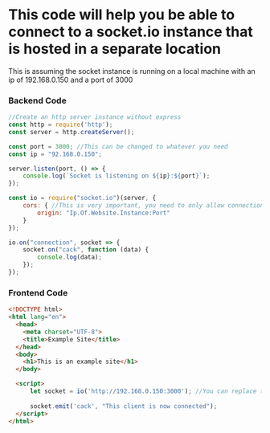 # This code will help you be able to connect to a socket.io instance that is hosted in a separate location
This is assuming the socket instance is running on a local machine with an ip of 192.168.0.150 and a port of 3000

### Backend Code
```JavaScript
//Create an http server instance without express
const http = require('http');
const server = http.createServer();

const port = 3000; //This can be changed to whatever you need
const ip = "92.168.0.150";

server.listen(port, () => {
    console.log(`Socket is listening on ${ip}:${port}`);
});

const io = require("socket.io")(server, {
    cors: { //This is very important, you need to only allow connections from your frontend to prevent others from getting in
        origin: "Ip.Of.Website.Instance:Port"
    }
});

io.on("connection", socket => {
    socket.on("cack", function (data) {
        console.log(data);
    });
});
```


### Frontend Code
```html
<!DOCTYPE html>
<html lang="en">
  <head>
    <meta charset="UTF-8">
    <title>Example Site</title>
  </head>
  <body>
    <h1>This is an example site</h1>
  </body>

  <script>
      let socket = io('http://192.168.0.150:3000'); //You can replace this with whatever ip and port the socket instance is on
      
      socket.emit('cack', "This client is now connected");
  </script>
</html>
```